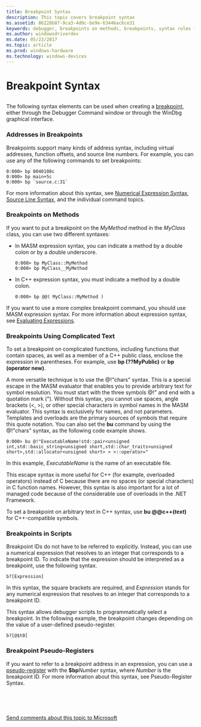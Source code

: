 ```yaml
---
title: Breakpoint Syntax
description: This topic covers breakpoint syntax
ms.assetid: 86228b87-9ca3-4d0c-be9e-63446ac6ce31
keywords: debugger, breakpoints on methods, breakpoints, syntax rules for commands, b (breakpoint identifier), literal MASM identifier, templated functions
ms.author: windowsdriverdev
ms.date: 05/23/2017
ms.topic: article
ms.prod: windows-hardware
ms.technology: windows-devices
---
```


# Breakpoint Syntax


## <span id="ddk_debugging_bios_code_dbg"></span><span id="DDK_DEBUGGING_BIOS_CODE_DBG"></span>


The following syntax elements can be used when creating a [breakpoint](using-breakpoints.md), either through the Debugger Command window or through the WinDbg graphical interface.

### <span id="addresses_in_breakpoints"></span><span id="ADDRESSES_IN_BREAKPOINTS"></span>Addresses in Breakpoints

Breakpoints support many kinds of address syntax, including virtual addresses, function offsets, and source line numbers. For example, you can use any of the following commands to set breakpoints:

```
0:000> bp 0040108c
0:000> bp main+5c
0:000> bp `source.c:31`
```

For more information about this syntax, see [Numerical Expression Syntax](numerical-expression-syntax.md), [Source Line Syntax](source-line-syntax.md), and the individual command topics.

### <span id="breakpoints_on_methods"></span><span id="BREAKPOINTS_ON_METHODS"></span>Breakpoints on Methods

If you want to put a breakpoint on the *MyMethod* method in the *MyClass* class, you can use two different syntaxes:

-   In MASM expression syntax, you can indicate a method by a double colon or by a double underscore.

    ```
    0:000> bp MyClass::MyMethod 
    0:000> bp MyClass__MyMethod 
    ```

-   In C++ expression syntax, you must indicate a method by a double colon.

    ```
    0:000> bp @@( MyClass::MyMethod ) 
    ```

If you want to use a more complex breakpoint command, you should use MASM expression syntax. For more information about expression syntax, see [Evaluating Expressions](evaluating-expressions.md).

### <span id="breakpoints_using_complicated_text"></span><span id="BREAKPOINTS_USING_COMPLICATED_TEXT"></span>Breakpoints Using Complicated Text

To set a breakpoint on complicated functions, including functions that contain spaces, as well as a member of a C++ public class, enclose the expression in parentheses. For example, use **bp (??MyPublic)** or **bp (operator new)**.

A more versatile technique is to use the @!"chars" syntax. This is a special escape in the MASM evaluator that enables you to provide arbitrary text for symbol resolution. You must start with the three symbols @!" and end with a quotation mark ("). Without this syntax, you cannot use spaces, angle brackets (&lt;, &gt;), or other special characters in symbol names in the MASM evaluator. This syntax is exclusively for names, and not parameters. Templates and overloads are the primary sources of symbols that require this quote notation. You can also set the **bu** command by using the @!"chars" syntax, as the following code example shows.

```
0:000> bu @!"ExecutableName!std::pair<unsigned int,std::basic_string<unsigned short,std::char_traits<unsigned short>,std::allocator<unsigned short> > >::operator="
```

In this example, *ExecutableName* is the name of an executable file.

This escape syntax is more useful for C++ (for example, overloaded operators) instead of C because there are no spaces (or special characters) in C function names. However, this syntax is also important for a lot of managed code because of the considerable use of overloads in the .NET Framework.

To set a breakpoint on arbitrary text in C++ syntax, use **bu @@c++(***text***)** for C++-compatible symbols.

### <span id="breakpoints_in_scripts"></span><span id="BREAKPOINTS_IN_SCRIPTS"></span>Breakpoints in Scripts

Breakpoint IDs do not have to be referred to explicitly. Instead, you can use a numerical expression that resolves to an integer that corresponds to a breakpoint ID. To indicate that the expression should be interpreted as a breakpoint, use the following syntax.

```
b?[Expression]
```

In this syntax, the square brackets are required, and *Expression* stands for any numerical expression that resolves to an integer that corresponds to a breakpoint ID.

This syntax allows debugger scripts to programmatically select a breakpoint. In the following example, the breakpoint changes depending on the value of a user-defined pseudo-register.

```
b?[@$t0]
```

### <span id="breakpoint_pseudo_registers"></span><span id="BREAKPOINT_PSEUDO_REGISTERS"></span>Breakpoint Pseudo-Registers

If you want to refer to a breakpoint address in an expression, you can use a [pseudo-register](pseudo-register-syntax.md) with the **$bp***Number* syntax, where *Number* is the breakpoint ID. For more information about this syntax, see Pseudo-Register Syntax.

 

 

[Send comments about this topic to Microsoft](mailto:wsddocfb@microsoft.com?subject=Documentation%20feedback%20[debugger\debugger]:%20Breakpoint%20Syntax%20%20RELEASE:%20%285/15/2017%29&body=%0A%0APRIVACY%20STATEMENT%0A%0AWe%20use%20your%20feedback%20to%20improve%20the%20documentation.%20We%20don't%20use%20your%20email%20address%20for%20any%20other%20purpose,%20and%20we'll%20remove%20your%20email%20address%20from%20our%20system%20after%20the%20issue%20that%20you're%20reporting%20is%20fixed.%20While%20we're%20working%20to%20fix%20this%20issue,%20we%20might%20send%20you%20an%20email%20message%20to%20ask%20for%20more%20info.%20Later,%20we%20might%20also%20send%20you%20an%20email%20message%20to%20let%20you%20know%20that%20we've%20addressed%20your%20feedback.%0A%0AFor%20more%20info%20about%20Microsoft's%20privacy%20policy,%20see%20http://privacy.microsoft.com/default.aspx. "Send comments about this topic to Microsoft")




